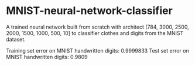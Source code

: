 # MNIST-neural-network-classifier
A trained neural network built from scratch with architect [784, 3000, 2500, 2000, 1500, 1000, 500, 10] to classifier clothes and digits from the MNIST dataset.

Training set error on MNIST handwritten digits: 0.9999833
Test set error on MNIST handwritten digits: 0.9809
